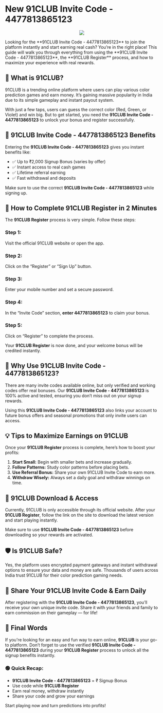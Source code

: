 # New 91CLUB Invite Code - 4477813865123 
<p align="center">
  <a href="https://telegram.me/+qzLL3uY9Jmo2OGVl" target="_blank">
    <img src="https://tycoonstorymedia.b-cdn.net/wp-content/uploads/2024/05/An-unique-nightlife-and-entertainment-experience-tycoonstory.jpg;">
  </a>
</p>

<p align="center">
  <a href="https://91CLUBinvitecode.in/91CLUB" target="_blank">
  </a>
</p>
Looking for the **91CLUB Invite Code - 4477813865123** to join the platform instantly and start earning real cash? You’re in the right place! This guide will walk you through everything from using the **91CLUB Invite Code - 4477813865123**, the **91CLUB Register** process, and how to maximize your experience with real rewards.


## 🎯 What is 91CLUB?

91CLUB is a trending online platform where users can play various color prediction games and earn money. It’s gaining massive popularity in India due to its simple gameplay and instant payout system.

With just a few taps, users can guess the correct color (Red, Green, or Violet) and win big. But to get started, you need the **91CLUB Invite Code - 4477813865123** to unlock your bonus and register successfully.


## 🎁 91CLUB Invite Code - 4477813865123 Benefits

Entering the **91CLUB Invite Code - 4477813865123** gives you instant benefits like:

- ✅ Up to ₹2,000 Signup Bonus (varies by offer)  
- ✅ Instant access to real cash games  
- ✅ Lifetime referral earning  
- ✅ Fast withdrawal and deposits  

Make sure to use the correct **91CLUB Invite Code - 4477813865123** while signing up.


## 📝 How to Complete 91CLUB Register in 2 Minutes

The **91CLUB Register** process is very simple. Follow these steps:

### Step 1:  
Visit the official 91CLUB website or open the app.

### Step 2:  
Click on the “Register” or “Sign Up” button.

### Step 3:  
Enter your mobile number and set a secure password.

### Step 4:  
In the “Invite Code” section, **enter 4477813865123** to claim your bonus.

### Step 5:  
Click on “Register” to complete the process.

Your **91CLUB Register** is now done, and your welcome bonus will be credited instantly.


## 🚀 Why Use 91CLUB Invite Code - 4477813865123?

There are many invite codes available online, but only verified and working codes offer real bonuses. Our **91CLUB Invite Code - 4477813865123** is 100% active and tested, ensuring you don’t miss out on your signup rewards.

Using this **91CLUB Invite Code - 4477813865123** also links your account to future bonus offers and seasonal promotions that only invite users can access.


## 💡 Tips to Maximize Earnings on 91CLUB

Once your **91CLUB Register** process is complete, here’s how to boost your profits:

1. **Start Small:** Begin with smaller bets and increase gradually.  
2. **Follow Patterns:** Study color patterns before placing bets.  
3. **Use Referral Bonus:** Share your own 91CLUB Invite Code to earn more.  
4. **Withdraw Wisely:** Always set a daily goal and withdraw winnings on time.


## 📲 91CLUB Download & Access

Currently, 91CLUB is only accessible through its official website. After your **91CLUB Register**, follow the link on the site to download the latest version and start playing instantly.

Make sure to use **91CLUB Invite Code - 4477813865123** before downloading so your rewards are activated.


## 🛡️ Is 91CLUB Safe?

Yes, the platform uses encrypted payment gateways and instant withdrawal options to ensure your data and money are safe. Thousands of users across India trust 91CLUB for their color prediction gaming needs.


## 🔁 Share Your 91CLUB Invite Code & Earn Daily

After registering with the **91CLUB Invite Code - 4477813865123**, you’ll receive your own unique invite code. Share it with your friends and family to earn commission on their gameplay — for life!


## 📌 Final Words

If you're looking for an easy and fun way to earn online, **91CLUB** is your go-to platform. Don’t forget to use the verified **91CLUB Invite Code - 4477813865123** during your **91CLUB Register** process to unlock all the signup benefits instantly.


### 🟢 Quick Recap:

- **91CLUB Invite Code - 4477813865123** = ₹ Signup Bonus  
- Use code while **91CLUB Register**  
- Earn real money, withdraw instantly  
- Share your code and grow your earnings  

Start playing now and turn predictions into profits!


